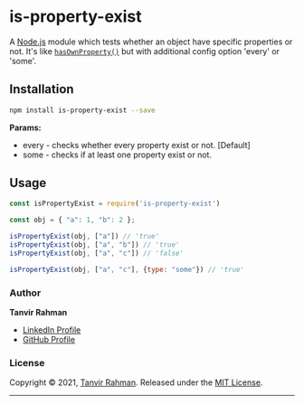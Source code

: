 # is-property-exist

A [Node.js](https://nodejs.org/) module which tests whether an object have specific properties or not. It's like [`hasOwnProperty()`](https://developer.mozilla.org/en-US/docs/Web/JavaScript/Reference/Global_Objects/Object/hasOwnProperty) but with additional config option 'every' or 'some'.

## Installation

```bash
npm install is-property-exist --save
```

**Params:**

* every - checks whether every property exist or not. [Default]
* some - checks if at least one property exist or not.

## Usage

```javascript
const isPropertyExist = require('is-property-exist')

const obj = { "a": 1, "b": 2 };

isPropertyExist(obj, ["a"]) // 'true'
isPropertyExist(obj, ["a", "b"]) // 'true'
isPropertyExist(obj, ["a", "c"]) // 'false'

isPropertyExist(obj, ["a", "c"], {type: "some"}) // 'true'
```

### Author

**Tanvir Rahman**

* [LinkedIn Profile](https://www.linkedin.com/in/tanvir-rahman/)
* [GitHub Profile](https://github.com/Tanvir-rahman)

### License

Copyright © 2021, [Tanvir Rahman](https://github.com/Tanvir-rahman).
Released under the [MIT License](LICENSE).

***